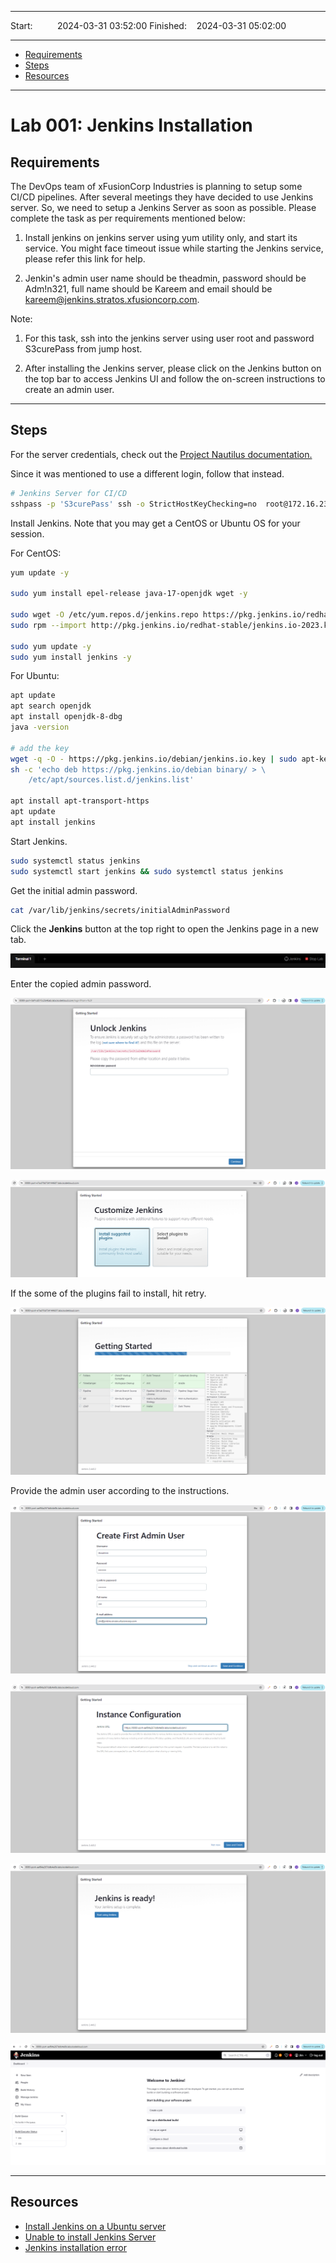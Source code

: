 
------------------------------

Start: &nbsp;&nbsp;&nbsp;&nbsp;&nbsp;&nbsp;&nbsp;&nbsp; 2024-03-31 03:52:00 
Finished: &nbsp;&nbsp; 2024-03-31 05:02:00 

------------------------------

- [Requirements](#requirements)
- [Steps](#steps)
- [Resources](#resources)

------------------------------

# Lab 001: Jenkins Installation

## Requirements

The DevOps team of xFusionCorp Industries is planning to setup some CI/CD pipelines. After several meetings they have decided to use Jenkins server. So, we need to setup a Jenkins Server as soon as possible. Please complete the task as per requirements mentioned below:

1. Install jenkins on jenkins server using yum utility only, and start its service. You might face timeout issue while starting the Jenkins service, please refer this link for help.

2. Jenkin's admin user name should be theadmin, password should be Adm!n321, full name should be Kareem and email should be kareem@jenkins.stratos.xfusioncorp.com.

Note:

1. For this task, ssh into the jenkins server using user root and password S3curePass from jump host.

2. After installing the Jenkins server, please click on the Jenkins button on the top bar to access Jenkins UI and follow the on-screen instructions to create an admin user.

------------------------------

## Steps

For the server credentials, check out the [Project Nautilus documentation.](https://kodekloudhub.github.io/kodekloud-engineer/docs/projects/nautilus)

Since it was mentioned to use a different login, follow that instead.

```bash
# Jenkins Server for CI/CD
sshpass -p 'S3curePass' ssh -o StrictHostKeyChecking=no  root@172.16.238.19
```

Install Jenkins. Note that you may get a CentOS or Ubuntu OS for your session.

For CentOS:

```bash
yum update -y  

sudo yum install epel-release java-17-openjdk wget -y

sudo wget -O /etc/yum.repos.d/jenkins.repo https://pkg.jenkins.io/redhat-stable/jenkins.repo --no-check-certificate
sudo rpm --import http://pkg.jenkins.io/redhat-stable/jenkins.io-2023.key

sudo yum update -y
sudo yum install jenkins -y
```

For Ubuntu:

```bash
apt update
apt search openjdk
apt install openjdk-8-dbg
java -version

# add the key 
wget -q -O - https://pkg.jenkins.io/debian/jenkins.io.key | sudo apt-key add -
sh -c 'echo deb https://pkg.jenkins.io/debian binary/ > \
    /etc/apt/sources.list.d/jenkins.list'

apt install apt-transport-https
apt update
apt install jenkins
```

Start Jenkins.

```bash
sudo systemctl status jenkins
sudo systemctl start jenkins && sudo systemctl status jenkins 
```

Get the initial admin password.

```bash
cat /var/lib/jenkins/secrets/initialAdminPassword 
```

Click the **Jenkins** button at the top right to open the Jenkins page in a new tab. 

![alt text](../../Images/lab001-jenkins-button-at-top-right.png)

Enter the copied admin password. 

![alt text](../../Images/lab001-jenkins-installation.png)

![alt text](../../Images/lab001-jenkins-choose-suggested0plugins.png)

If the some of the plugins fail to install, hit retry.

![alt text](../../Images/lab001-jenkins-installing-plugins-progress.png)

Provide the admin user according to the instructions.

![alt text](../../Images/lab001-jenkins-create-adminuser.png)

![alt text](../../Images/lab001-jenkins-ready1.png)

![alt text](../../Images/lab001-jenkins-ready2.png)

![alt text](../../Images/lab001-jenkins-ready3.png)


------------------------------

## Resources

- [Install Jenkins on a Ubuntu server](https://www.nbtechsupport.co.in/2021/06/install-jenkins-server.html)
- [Unable to install Jenkins Server](https://kodekloud.com/community/t/unable-to-install-jenkins-server/17699)
- [Jenkins installation error](https://kodekloud.com/community/t/jenkins-installation-error/340237)